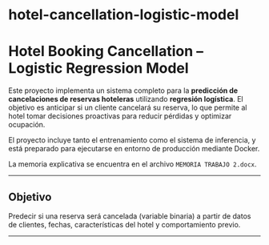 # hotel-cancellation-logistic-model

# Hotel Booking Cancellation – Logistic Regression Model

Este proyecto implementa un sistema completo para la **predicción de cancelaciones de reservas hoteleras** utilizando **regresión logística**. El objetivo es anticipar si un cliente cancelará su reserva, lo que permite al hotel tomar decisiones proactivas para reducir pérdidas y optimizar ocupación.

 El proyecto incluye tanto el entrenamiento como el sistema de inferencia, y está preparado para ejecutarse en entorno de producción mediante Docker.

 La memoria explicativa se encuentra en el archivo `MEMORIA TRABAJO 2.docx`.

---

##  Objetivo

Predecir si una reserva será cancelada (variable binaria) a partir de datos de clientes, fechas, características del hotel y comportamiento previo.

---


